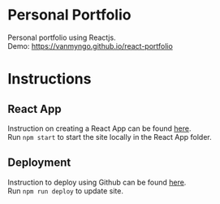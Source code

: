 # Personal Portfolio 
Personal portfolio using Reactjs.  
Demo: https://vanmyngo.github.io/react-portfolio  

# Instructions
## React App
Instruction on creating a React App can be found [here](https://create-react-app.dev/docs/getting-started).  
Run `npm start` to start the site locally in the React App folder.  

## Deployment
Instruction to deploy using Github can be found [here](https://github.com/gitname/react-gh-pages).  
Run `npm run deploy` to update site. 
